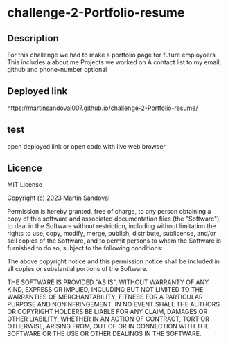 # challenge-2-Portfolio-resume

## Description 
For this challenge we had to make a portfolio page for future employoers
This includes a about me 
Projects we worked on 
A contact list to my email, github and phone-number optional
## Deployed link
https://martinsandoval007.github.io/challenge-2-Portfolio-resume/
## test
open deployed link
or open code with live web browser
## Licence
MIT License

Copyright (c) 2023 Martin Sandoval

Permission is hereby granted, free of charge, to any person obtaining a copy
of this software and associated documentation files (the "Software"), to deal
in the Software without restriction, including without limitation the rights
to use, copy, modify, merge, publish, distribute, sublicense, and/or sell
copies of the Software, and to permit persons to whom the Software is
furnished to do so, subject to the following conditions:

The above copyright notice and this permission notice shall be included in all
copies or substantial portions of the Software.

THE SOFTWARE IS PROVIDED "AS IS", WITHOUT WARRANTY OF ANY KIND, EXPRESS OR
IMPLIED, INCLUDING BUT NOT LIMITED TO THE WARRANTIES OF MERCHANTABILITY,
FITNESS FOR A PARTICULAR PURPOSE AND NONINFRINGEMENT. IN NO EVENT SHALL THE
AUTHORS OR COPYRIGHT HOLDERS BE LIABLE FOR ANY CLAIM, DAMAGES OR OTHER
LIABILITY, WHETHER IN AN ACTION OF CONTRACT, TORT OR OTHERWISE, ARISING FROM,
OUT OF OR IN CONNECTION WITH THE SOFTWARE OR THE USE OR OTHER DEALINGS IN THE
SOFTWARE.



